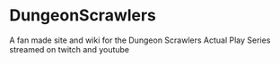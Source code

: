 # DungeonScrawlers
A fan made site and wiki for the Dungeon Scrawlers Actual Play Series streamed on twitch and youtube
